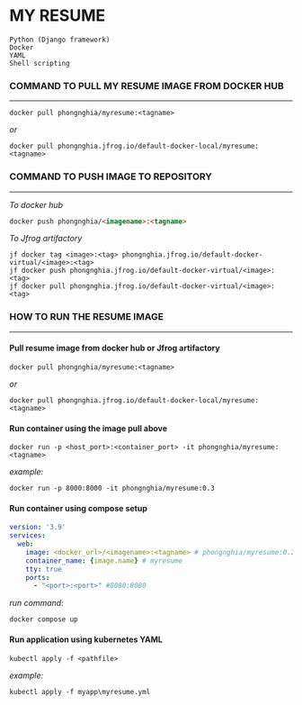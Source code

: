 # MY RESUME
```text
Python (Django framework)
Docker
YAML
Shell scripting
``` 

### COMMAND TO PULL MY RESUME IMAGE FROM DOCKER HUB

___
```commandline
docker pull phongnghia/myresume:<tagname>
```
_or_
``` command
docker pull phongnghia.jfrog.io/default-docker-local/myresume:<tagname>
```

### COMMAND TO PUSH IMAGE TO REPOSITORY

___

_To docker hub_
```markdown
docker push phongnghia/<imagename>:<tagname>
```
_To Jfrog artifactory_
```commandline
jf docker tag <image>:<tag> phongnghia.jfrog.io/default-docker-virtual/<image>:<tag>
jf docker push phongnghia.jfrog.io/default-docker-virtual/<image>:<tag>
jf docker pull phongnghia.jfrog.io/default-docker-virtual/<image>:<tag>
```
### HOW TO RUN THE RESUME IMAGE

___

#### Pull resume image from docker hub or Jfrog artifactory
```commandline
docker pull phongnghia/myresume:<tagname>
```
_or_
``` command
docker pull phongnghia.jfrog.io/default-docker-local/myresume:<tagname>
```
#### Run container using the image pull above
```commandline
docker run -p <host_port>:<container_port> -it phongnghia/myresume:<tagname>
```
_example:_
```commandline
docker run -p 8000:8000 -it phongnghia/myresume:0.3
```

#### Run container using compose setup
```yaml
version: '3.9'
services:
  web:
    image: <docker_url>/<imagename>:<tagname> # phongnghia/myresume:0.2
    container_name: {image.name} # myresume
    tty: true
    ports:
      - "<port>:<port>" #8080:8080
```
_run command:_
```commandline
docker compose up
```
#### Run application using kubernetes YAML
```commandline
kubectl apply -f <pathfile>
```
_example:_
```commandline
kubectl apply -f myapp\myresume.yml
```